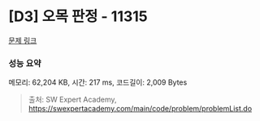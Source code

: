 # [D3] 오목 판정 - 11315 

[문제 링크](https://swexpertacademy.com/main/code/problem/problemDetail.do?contestProbId=AXaSUPYqPYMDFASQ) 

### 성능 요약

메모리: 62,204 KB, 시간: 217 ms, 코드길이: 2,009 Bytes



> 출처: SW Expert Academy, https://swexpertacademy.com/main/code/problem/problemList.do
